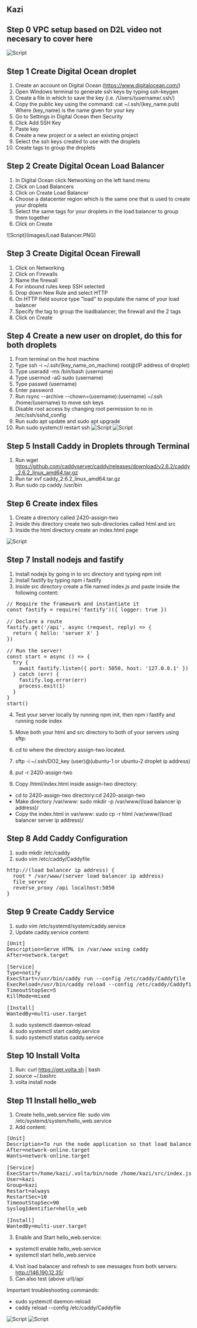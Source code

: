 ## Kazi

## Step 0 VPC setup based on D2L video not necesary to cover here 
![Script](images/VPC.PNG)

## Step 1 Create Digital Ocean droplet

1. Create an account on Digital Ocean (https://www.digitalocean.com/)
2. Open Windows terminal to generate ssh keys by typing ssh-keygen
3. Create a file in which to save the key (i.e. /Users/(username/.ssh/)
4. Copy the public key using the command: cat ~/.ssh/(key_name.pub)
	Where (key_name) is the name given for your key
6. Go to Settings in Digital Ocean then Security
7. Click  Add SSH Key
8. Paste key
9. Create a new project or a select an existing project
10. Select the ssh keys created to use with the droplets
11. Create tags to group the droplets


## Step 2 Create Digital Ocean Load Balancer

1. In Digital Ocean click Networking on the left hand menu
2. Click on Load Balancers
3. Click on Create Load Balancer
4. Choose a datacenter region which is the same one that is used to create your droplets
5. Select the same tags for your droplets in the load balancer to group them together
6. Click on Create

![Script](images/Load Balancer.PNG)

## Step 3 Create Digital Ocean Firewall

1. Click on Networking
2. Click on Firewalls
3. Name the firewall
4. For inbound rules keep SSH selected
5. Drop down New Rule and select HTTP
5. On HTTP field source type "load" to populate the name of your load balancer
6. Specify the tag to group the loadbalancer, the firewall and the 2 tags
7. Click on Create

## Step 4 Create a new user on droplet, do this for both droplets

1. From terminal on the host machine
2. Type ssh -i ~/.ssh/(key_name_on_machine) root@(IP address of droplet)
3. Type useradd -ms /bin/bash (username)
4. Type usermod -aG sudo (username)
5. Type passwd (username)
6. Enter password
7. Run rsync --archive --chown=(username):(username) ~/.ssh /home/(username) to move ssh keys
8. Disable root access by changing root permission to no in /etc/ssh/sshd_config
9. Run sudo apt update and sudo apt upgrade
10. Run sudo systemctl restart ssh
![Script](images/useradd.PNG)
![Script](images/DO_setup.PNG)


## Step 5 Install Caddy in Droplets through Terminal 
1. Run wget https://github.com/caddyserver/caddy/releases/download/v2.6.2/caddy_2.6.2_linux_amd64.tar.gz
2. Run tar xvf caddy_2.6.2_linux_amd64.tar.gz
3. Run sudo cp caddy /usr/bin


## Step 6 Create index files
1. Create a directory called 2420-assign-two
3. Inside this directory create two sub-directories called html and src
4. Inside the html directory create an index.html page

![Script](images/index.PNG)

## Step 7 Install nodejs and fastify

1. Install nodejs by going in to src directory and typing npm init
2. Install fastify by typing npm i fastify
3. Inside src directory create a file named index.js and paste inside the following content:
<pre>
// Require the framework and instantiate it
const fastify = require('fastify')({ logger: true })

// Declare a route
fastify.get('/api', async (request, reply) => {
  return { hello: 'server X' }
})

// Run the server!
const start = async () => {
  try {
    await fastify.listen({ port: 5050, host: '127.0.0.1' })
  } catch (err) {
    fastify.log.error(err)
    process.exit(1)
  }
}
start()
</pre>
4. Test your server locally by running npm init, then npm i fastify and running node index
5. Move both your html and src directory to both of your servers using sftp:

6. cd to where the directory assign-two located.
7. sftp -i ~/.ssh/DO2_key (user)@(ubuntu-1 or ubuntu-2 droplet ip address)
8. put -r 2420-assign-two


9. Copy /html/index.html inside assign-two directory:
- cd to 2420-assign-two directory:cd 2420-assign-two
- Make directory /var/www: sudo mkdir -p /var/www/(load balancer ip address)/
- Copy the index.html in var/www: sudo cp -r html /var/www/(load balancer server ip address)/

## Step 8 Add Caddy Configuration
1. sudo mkdir /etc/caddy
2. sudo vim /etc/caddy/Caddyfile
<pre>
http://(load balancer ip address) {
  root * /var/www/(server load balancer ip address)
  file_server
  reverse_proxy /api localhost:5050
}
</pre>

## Step 9 Create Caddy Service
1. sudo vim /etc/systemd/system/caddy.service
2. Update caddy.service content: 
<pre>[Unit]
Description=Serve HTML in /var/www using caddy
After=network.target

[Service]
Type=notify
ExecStart=/usr/bin/caddy run --config /etc/caddy/Caddyfile
ExecReload=/usr/bin/caddy reload --config /etc/caddy/Caddyfile
TimeoutStopSec=5
KillMode=mixed

[Install]
WantedBy=multi-user.target
</pre>

3. sudo systemctl daemon-reload
4. sudo systemctl start caddy.service
5. sudo systemctl status caddy.service

## Step 10 Install Volta
1. Run: curl https://get.volta.sh | bash
2. source ~/.bashrc
3. volta install node


## Step 11 Install hello_web
1. Create hello_web.service file: sudo vim /etc/systemd/system/hello_web.service
2. Add content:
<pre>
[Unit]
Description=To run the node application so that load balancer can access
After=network-online.target
Wants=network-online.target

[Service]
ExecStart=/home/kazi/.volta/bin/node /home/kazi/src/index.js
User=kazi
Group=kazi
Restart=always
RestartSec=10
TimeoutStopSec=90
SyslogIdentifier=hello_web

[Install]
WantedBy=multi-user.target
</pre>

3. Enable and Start hello_web.service:
- systemctl enable hello_web.service
- systemctl start hello_web.service

4. Visit load balancer and refresh to see messages from both servers: http://146.190.12.35/
5. Can also test (above url)/api

Important troubleshooting commands:
- sudo systemctl daemon-reload
- caddy reload --config /etc/caddy/Caddyfile

![Script](images/test_screens.png)
![Script](images/test_api.png)


